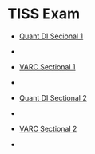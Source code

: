<html>
<head></head>
<body>
	<h1>TISS Exam</h1>
	<ul> 
	  <li><a href="https://ambarfulzele.github.io/RiyaJain/TISSNETSECTIONAL_1_QuantDI.html">Quant DI Secional 1</a></li>
	</ul>
	<ul> 
	  <li><a href="https://ambarfulzele.github.io/RiyaJain/TISSNETSECTIONAL_1_Solution.html"></a></li>
	</ul>
	<ul> 
	  <li><a href="https://ambarfulzele.github.io/RiyaJain/TISSNETSECTIONAL_2_VARC.html">VARC Sectional 1</a></li>
	</ul>
	<ul> 
	  <li><a href="https://ambarfulzele.github.io/RiyaJain/TISSNETSECTIONAL_2_Solution.html"></a></li>
	</ul>
	<ul> 
	  <li><a href="https://ambarfulzele.github.io/RiyaJain/TISSNETSECTIONAL_3_QuantDI.html">Quant DI Sectional 2</a></li>
	</ul>
	<ul> 
	  <li><a href="https://ambarfulzele.github.io/RiyaJain/TISSNETSECTIONAL_3_Solution.html"></a></li>
	</ul>
	<ul> 
	  <li><a href="https://ambarfulzele.github.io/RiyaJain/TISSNETSECTIONAL_4_VARC.html">VARC Sectional 2</a></li>
	</ul>
	<ul> 
	  <li><a href="https://ambarfulzele.github.io/RiyaJain/TISSNETSECTIONAL_4_Solution.html"></a></li>
	</ul>
</body></html>

